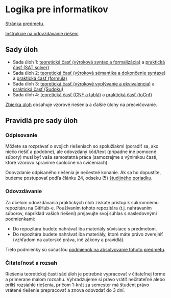 Logika pre informatikov
========================

[Stránka predmetu](https://dai.fmph.uniba.sk/w/Course:Mathematics_4/sk).

[Inštrukcie na odovzdávanie riešení](docs/odovzdavanie.md).

Sady úloh
---------

* Sada úloh 1: [teoretická časť (výroková syntax a formalizácia)](ulohy/su01.pdf)
  a [praktická časť (SAT solver)](cvicenia/cv01)
* Sada úloh 2: [teoretická časť (výroková sémantika a dokončenie syntaxe)](ulohy/su02.pdf)
  a [praktická časť (formula)](cvicenia/cv02) 
* Sada úloh 3: [teoretická časť (výrokové vyplývanie a ekvivalencia)](ulohy/su03.pdf)
  a [praktická časť (Sudoku)](cvicenia/cv03)
* Sada úloh 4: [teoretická časť (CNF a tablá)](ulohy/su04.pdf)
  a [praktická časť (toCnf)](cvicenia/cv04)

[Zbierka úloh](ulohy/zbierka.pdf) obsahuje vzorové riešenia a ďalšie úlohy na precvičovanie.

Pravidlá pre sady úloh
----------------------

### Odpisovanie

Môžete sa rozprávať o svojich riešeniach so spolužiakmi (poradiť sa, ako niečo
riešiť a podobne), ale odovzdaný kód/text (prípadne iné pomocné súbory) musí byť
vaša samostatná práca (samozrejme s výnimkou častí, ktoré vzorovo spravíme
spoločne na cvičeniach).

Odovzdanie odpísaného riešenia je nečestné konanie.
Ak sa ho dopustíte, budeme postupovať podľa článku 24, odseku (5)
[študijného poriadku](https://zona.fmph.uniba.sk/fileadmin/fmfi/fakulta/legislativa/Studijny_poriadok_FMFI_UK_uplne_znenie_dec2017.pdf).

### Odovzdávanie

Za účelom odovzdávania praktických úloh získate prístup k súkromnému repozitáru na GitHub-e.
Používaním tohoto repozitára (t.j. nahrávaním súborov, napríklad vašich riešení) prejavujte
svoj súhlas s nasledovnými podmienkami:
- Do repozitára budete nahrávať iba materiály súvisiace s predmetom.
- Do repozitára budete nahrávať iba materiály, ktoré máte právo zverejniť
  (vzhľadom na autorské práva, iné zákony a pravidlá).

Tieto podmienky sú súčasťou [podmienok na absolvovanie tohoto predmetu](https://dai.fmph.uniba.sk/w/Course:Mathematics_4/sk#Podmienky_absolvovania).

### Čitateľnosť a rozsah

Riešenia teoretickej časti sád úloh je potrebné vypracovať v čitateľnej forme
a primerane malom rozsahu. Vyhradzujeme si právo vrátiť nečitateľné alebo
príliš rozsiahle riešenia, pričom 1-krát za semester má študent právo vrátené
riešenie prepracovať a znova odovzdať do 3 dní.
